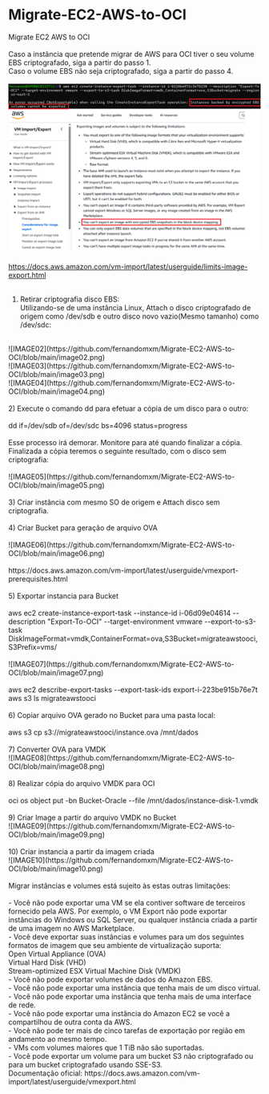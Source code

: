# Migrate-EC2-AWS-to-OCI
Migrate EC2 AWS to OCI <br>
 <br>
Caso a instância que pretende migrar de AWS para OCI tiver o seu volume EBS criptografado, siga a partir do passo 1. <br>
Caso o volume EBS não seja criptografado, siga a partir do passo 4. <br>
<br>
![IMAGE01](https://github.com/fernandomxm/Migrate-EC2-AWS-to-OCI/blob/main/image01.png) <br>
<br>
https://docs.aws.amazon.com/vm-import/latest/userguide/limits-image-export.html  <br>
<br>
1) Retirar criptografia disco EBS:  <br>
Utilizando-se de uma instância Linux, Attach o disco criptografado de origem como /dev/sdb e outro disco novo vazio(Mesmo tamanho) como /dev/sdc:  <br>
<br>
![IMAGE02](https://github.com/fernandomxm/Migrate-EC2-AWS-to-OCI/blob/main/image02.png) <br>
![IMAGE03](https://github.com/fernandomxm/Migrate-EC2-AWS-to-OCI/blob/main/image03.png) <br>
![IMAGE04](https://github.com/fernandomxm/Migrate-EC2-AWS-to-OCI/blob/main/image04.png) <br>
<br>
2) Execute o comando dd para efetuar a cópia de um disco para o outro: <br> <br>
dd if=/dev/sdb of=/dev/sdc bs=4096 status=progress <br> <br>
Esse processo irá demorar. Monitore para até quando finalizar a cópia. <br>
Finalizada a cópia teremos o seguinte resultado, com o disco sem criptografia: <br>
<br>
![IMAGE05](https://github.com/fernandomxm/Migrate-EC2-AWS-to-OCI/blob/main/image05.png) <br>
<br>
3) Criar instância com mesmo SO de origem e Attach disco sem criptografia. <br>
<br>
4) Criar Bucket para geração de arquivo OVA <br>
<br>
![IMAGE06](https://github.com/fernandomxm/Migrate-EC2-AWS-to-OCI/blob/main/image06.png)  <br>
<br>
https://docs.aws.amazon.com/vm-import/latest/userguide/vmexport-prerequisites.html <br>
<br>
5) Exportar instancia para Bucket <br> <br>
aws ec2 create-instance-export-task --instance-id i-06d09e04614 --description "Export-To-OCI" --target-environment vmware --export-to-s3-task DiskImageFormat=vmdk,ContainerFormat=ova,S3Bucket=migrateawstooci,S3Prefix=vms/ <br>
<br>
![IMAGE07](https://github.com/fernandomxm/Migrate-EC2-AWS-to-OCI/blob/main/image07.png) <br>
<br>
aws ec2 describe-export-tasks --export-task-ids export-i-223be915b76e7t <br>
aws s3 ls migrateawstooci <br>
<br>
6) Copiar arquivo OVA gerado no Bucket para uma pasta local: <br> <br>
aws s3 cp s3://migrateawstooci/instance.ova /mnt/dados <br>
<br>
7) Converter OVA para VMDK <br>
![IMAGE08](https://github.com/fernandomxm/Migrate-EC2-AWS-to-OCI/blob/main/image08.png) <br>
<br>
8) Realizar cópia do arquivo VMDK para OCI <br> <br>
oci os object put -bn Bucket-Oracle --file /mnt/dados/instance-disk-1.vmdk <br>
<br>
9) Criar Image a partir do arquivo VMDK no Bucket <br>
![IMAGE09](https://github.com/fernandomxm/Migrate-EC2-AWS-to-OCI/blob/main/image09.png) <br>
<br>
10) Criar instancia a partir da imagem criada <br>
![IMAGE10](https://github.com/fernandomxm/Migrate-EC2-AWS-to-OCI/blob/main/image10.png) <br>
<br>
Migrar instâncias e volumes está sujeito às estas outras limitações: <br>
<br>
- Você não pode exportar uma VM se ela contiver software de terceiros fornecido pela AWS. Por exemplo, o VM Export não pode exportar instâncias do Windows ou SQL Server, ou qualquer instância criada a partir de uma imagem no AWS Marketplace. <br>
- Você deve exportar suas instâncias e volumes para um dos seguintes formatos de imagem que seu ambiente de virtualização suporta: <br>
Open Virtual Appliance (OVA) <br>
Virtual Hard Disk (VHD) <br>
Stream-optimized ESX Virtual Machine Disk (VMDK) <br>
- Você não pode exportar volumes de dados do Amazon EBS. <br>
- Você não pode exportar uma instância que tenha mais de um disco virtual. <br>
- Você não pode exportar uma instância que tenha mais de uma interface de rede. <br>
- Você não pode exportar uma instância do Amazon EC2 se você a compartilhou de outra conta da AWS. <br>
- Você não pode ter mais de cinco tarefas de exportação por região em andamento ao mesmo tempo. <br>
- VMs com volumes maiores que 1 TiB não são suportadas. <br>
- Você pode exportar um volume para um bucket S3 não criptografado ou para um bucket criptografado usando SSE-S3. <br>
Documentação oficial: https://docs.aws.amazon.com/vm-import/latest/userguide/vmexport.html <br>
